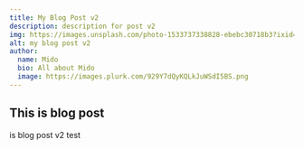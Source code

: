 ```yaml
---
title: My Blog Post v2
description: description for post v2
img: https://images.unsplash.com/photo-1533737338828-ebebc30718b3?ixid=MXwxMjA3fDB8MHxwaG90by1wYWdlfHx8fGVufDB8fHw%3D&ixlib=rb-1.2.1&auto=format&fit=crop&w=634&q=80
alt: my blog post v2
author:
  name: Mido
  bio: All about Mido
  image: https://images.plurk.com/929Y7dQyKQLkJuWSdI5BS.png
---
```


## This is blog post
is blog post v2 test